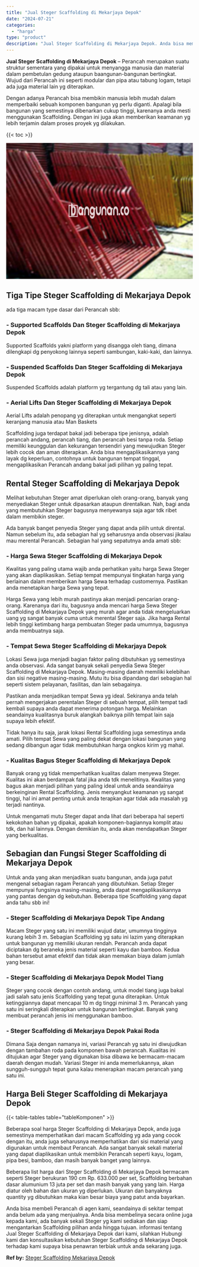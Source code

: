 ```yaml
---
title: "Jual Steger Scaffolding di Mekarjaya Depok"
date: "2024-07-21"
categories: 
  - "harga"
type: "product"
description: "Jual Steger Scaffolding di Mekarjaya Depok. Anda bisa membeli Perancah di agen kami, seandainya di sekitar tempat anda belum ada yang menjualnya. Anda bisa m..."
---
```


**Jual Steger Scaffolding di Mekarjaya Depok** – Perancah merupakan suatu struktur sementara yang dipakai untuk menyangga manusia dan material dalam pembetulan gedung ataupun baangunan-bangunan bertingkat. Wujud dari Perancah ini seperti modular dan pipa atau tabung logam, tetapi ada juga material lain yg diterapkan.

Dengan adanya Perancah bisa membikin manusia lebih mudah dalam memperbaiki sebuah komponen bangunan yg perlu diganti. Apalagi bila bangunan yang semestinya dibenarkan cukup tinggi, karenanya anda mesti menggunakan Scaffolding. Dengan ini juga akan memberikan keamanan yg lebih terjamin dalam proses proyek yg dilakukan.

{{< toc >}}

![Jual Steger Scaffolding di Mekarjaya Depok](/images/sewa-scaffolding-steger-30.png)

## Tiga Tipe Steger Scaffolding di Mekarjaya Depok

ada tiga macam type dasar dari Perancah sbb:

### \- Supported Scaffolds Dan Steger Scaffolding di Mekarjaya Depok

Supported Scaffolds yakni platform yang disangga oleh tiang, dimana dilengkapi dg penyokong lainnya seperti sambungan, kaki-kaki, dan lainnya.

### \- Suspended Scaffolds Dan Steger Scaffolding di Mekarjaya Depok

Suspended Scaffolds adalah platform yg tergantung dg tali atau yang lain.

### \- Aerial Lifts Dan Steger Scaffolding di Mekarjaya Depok

Aerial Lifts adalah penopang yg diterapkan untuk mengangkat seperti keranjang manusia atau Man Baskets

Scaffolding juga terdapat bakal jadi beberapa tipe jenisnya, adalah perancah andang, perancah tiang, dan perancah besi tanpa roda. Setiap memiliki keunggulan dan kekurangan tersendiri yang mewujudkan Steger lebih cocok dan aman diterapkan. Anda bisa mengaplikasikannya yang layak dg keperluan, contohnya untuk bangunan tempat tinggal, mengaplikasikan Perancah andang bakal jadi pilihan yg paling tepat.

## Rental Steger Scaffolding di Mekarjaya Depok

Melihat kebutuhan Steger amat diperlukan oleh orang-orang, banyak yang menyediakan Steger untuk dipasarkan ataupun direntalkan. Nah, bagi anda yang membutuhkan Steger bagusnya menyewanya saja agar tdk ribet dalam membikin steger.

Ada banyak banget penyedia Steger yang dapat anda pilih untuk dirental. Namun sebelum itu, ada sebagian hal yg seharusnya anda observasi jikalau mau merental Perancah. Sebagian hal yang sepatutnya anda amati sbb:

### \- Harga Sewa Steger Scaffolding di Mekarjaya Depok

Kwalitas yang paling utama wajib anda perhatikan yaitu harga Sewa Steger yang akan diaplikasikan. Setiap tempat mempunyai tingkatan harga yang berlainan dalam memberikan harga Sewa terhadap customernya. Pastikan anda menetapkan harga Sewa yang tepat.

Harga Sewa yang lebih murah pastinya akan menjadi pencarian orang-orang. Karenanya dari itu, bagusnya anda mencari harga Sewa Steger Scaffolding di Mekarjaya Depok yang murah agar anda tidak mengeluarkan uang yg sangat banyak cuma untuk merental Steger saja. Jika harga Rental lebih tinggi ketimbang harga pembuatan Steger pada umumnya, bagusnya anda membuatnya saja.

### \- Tempat Sewa Steger Scaffolding di Mekarjaya Depok

Lokasi Sewa juga menjadi bagian faktor paling dibutuhkan yg semestinya anda observasi. Ada sangat banyak sekali penyedia Sewa Steger Scaffolding di Mekarjaya Depok. Masing-masing daerah memiliki kelebihan dan sisi negative masing-masing. Mutu itu bisa dipandang dari sebagian hal seperti sistem pelayanan, fasilitas, dan lain sebagainya.

Pastikan anda menjadikan tempat Sewa yg ideal. Sekiranya anda telah pernah mengerjakan perentalan Steger di sebuah tempat, pilih tempat tadi kembali supaya anda dapat menerima potongan harga. Melainkan seandainya kualitasnya buruk alangkah baiknya pilih tempat lain saja supaya lebih efektif.

Tidak hanya itu saja, jarak lokasi Rental Scaffolding juga semestinya anda amati. Pilih tempat Sewa yang paling dekat dengan lokasi bangunan yang sedang dibangun agar tidak membutuhkan harga ongkos kirim yg mahal.

### \- Kualitas Bagus Steger Scaffolding di Mekarjaya Depok

Banyak orang yg tidak memperhatikan kualitas dalam menyewa Steger. Kualitas ini akan berdampak fatal jika anda tdk menelitinya. Kwalitas yang bagus akan menjadi pilihan yang paling ideal untuk anda seandainya berkeinginan Rental Scaffolding. Jenis menyangkut keamanan yg sangat tinggi, hal ini amat penting untuk anda terapkan agar tidak ada masalah yg terjadi nantinya.

Untuk mengamati mutu Steger dapat anda lihat dari beberapa hal seperti kekokohan bahan yg dipakai, apakah komponen-bagiannya komplit atau tdk, dan hal lainnya. Dengan demikian itu, anda akan mendapatkan Steger yang berkualitas.

## Sebagian dan Fungsi Steger Scaffolding di Mekarjaya Depok

Untuk anda yang akan menjadikan suatu bangunan, anda juga patut mengenal sebagian ragam Perancah yang dibutuhkan. Setiap Steger mempunyai fungsinya masing-masing, anda dapat mengaplikasikannya yang pantas dengan dg kebutuhan. Beberapa tipe Scaffolding yang dapat anda tahu sbb ini!

### \- Steger Scaffolding di Mekarjaya Depok Tipe Andang

Macam Steger yang satu ini memiliki wujud datar, umumnya tingginya kurang lebih 3 m. Sebagian Scaffolding yg satu ini lazim yang diterapkan untuk bangunan yg memiliki ukuran rendah. Perancah anda dapat diciptakan dg beraneka jenis material seperti kayu dan bamboo. Kedua bahan tersebut amat efektif dan tidak akan memakan biaya dalam jumlah yang besar.

### \- Steger Scaffolding di Mekarjaya Depok Model Tiang

Steger yang cocok dengan contoh andang, untuk model tiang juga bakal jadi salah satu jenis Scaffolding yang tepat guna diterapkan. Untuk ketinggiannya dapat mencapai 10 m dg tinggi minimal 3 m. Perancah yang satu ini seringkali diterapkan untuk bangunan bertingkat. Banyak yang membuat perancah jenis ini menggunakan bamboo.

### \- Steger Scaffolding di Mekarjaya Depok Pakai Roda

Dimana Saja dengan namanya ini, variasi Perancah yg satu ini diwujudkan dengan tambahan roda pada komponen bawah perancah. Kualitas ini ditujukan agar Steger yang digunakan bisa dibawa ke bermacam-macam daerah dengan mudah. Variasi Steger ini anda memerlukannya, akan sungguh-sungguh tepat guna kalau menerapkan macam perancah yang satu ini.

## Harga Beli Steger Scaffolding di Mekarjaya Depok

{{< table-tables table="tableKomponen" >}}

Beberapa soal harga Steger Scaffolding di Mekarjaya Depok, anda juga semestinya memperhatikan dari macam Scaffolding yg ada yang cocok dengan itu, anda juga seharusnya memperhatikan dari sisi material yang digunakan untuk membaut Perancah. Ada sangat banyak sekali material yang dapat diaplikasikan untuk membikin Perancah seperti kayu, logam, pipa besi, bamboo, dan masih banyak banget yang lainnya.

Beberapa list harga dari Steger Scaffolding di Mekarjaya Depok bermacam seperti Steger berukuran 190 cm Rp. 633.000 per set, Scaffolding berbahan dasar alumunium 13 juta per set dan masih banyak yang yang lain. Harga diatur oleh bahan dan ukuran yg diperlukan. Ukuran dan banyaknya quantity yg dibutuhkan maka kian besar biaya yang patut anda bayarkan.

Anda bisa membeli Perancah di agen kami, seandainya di sekitar tempat anda belum ada yang menjualnya. Anda bisa membelinya secara online juga kepada kami, ada banyak sekali Steger yg kami sediakan dan siap mengantarkan Scaffolding pilihan anda hingga tujuan. informasi tentang Jual Steger Scaffolding di Mekarjaya Depok dari kami, silahkan Hubungi kami dan konsultasikan kebutuhan Steger Scaffolding di Mekarjaya Depok terhadap kami supaya bisa penawran terbiak untuk anda sekarang juga.

**Ref by:** [Steger Scaffolding Mekarjaya Depok](https://id.wikipedia.org/wiki/Steger)
